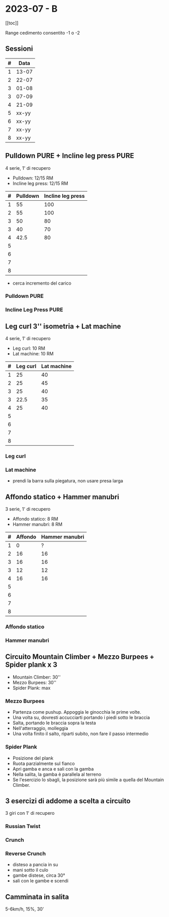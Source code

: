 # 2023-07 - B

[[toc]]

Range cedimento consentito -1 o -2

## Sessioni

| #   | Data  |
| --- | ----- |
| 1   | 13-07 |
| 2   | 22-07 |
| 3   | 01-08 |
| 3   | 07-09 |
| 4   | 21-09 |
| 5   | xx-yy |
| 6   | xx-yy |
| 7   | xx-yy |
| 8   | xx-yy |

## Pulldown PURE + Incline leg press PURE

4 serie, 1' di recupero

- Pulldown: 12/15 RM
- Incline leg press: 12/15 RM

| #   | Pulldown | Incline leg press |
| --- | -------- | ----------------- |
| 1   | 55       | 100               |
| 2   | 55       | 100               |
| 3   | 50       | 80                |
| 3   | 40       | 70                |
| 4   | 42.5     | 80                |
| 5   |          |                   |
| 6   |          |                   |
| 7   |          |                   |
| 8   |          |                   |

- cerca incremento del carico

### Pulldown PURE

### Incline Leg Press PURE

## Leg curl 3'' isometria + Lat machine

4 serie, 1' di recupero

- Leg curl: 10 RM
- Lat machine: 10 RM

| #   | Leg curl | Lat machine |
| --- | -------- | ----------- |
| 1   | 25       | 40          |
| 2   | 25       | 45          |
| 3   | 25       | 40          |
| 3   | 22.5     | 35          |
| 4   | 25       | 40          |
| 5   |          |             |
| 6   |          |             |
| 7   |          |             |
| 8   |          |             |

### Leg curl

### Lat machine

- prendi la barra sulla piegatura, non usare presa larga

## Affondo statico + Hammer manubri

3 serie, 1' di recupero

- Affondo statico: 8 RM
- Hammer manubri: 8 RM

| #   | Affondo | Hammer manubri |
| --- | ------- | -------------- |
| 1   | 0       | ?              |
| 2   | 16      | 16             |
| 3   | 16      | 16             |
| 3   | 12      | 12             |
| 4   | 16      | 16             |
| 5   |         |                |
| 6   |         |                |
| 7   |         |                |
| 8   |         |                |

### Affondo statico

### Hammer manubri

## Circuito Mountain Climber + Mezzo Burpees + Spider plank x 3

- Mountain Climber: 30''
- Mezzo Burpees: 30''
- Spider Plank: max

### Mezzo Burpees

- Partenza come pushup. Appoggia le ginocchia le prime volte.
- Una volta su, dovresti accucciarti portando i piedi sotto le braccia
- Salta, portando le braccia sopra la testa
- Nell'atterraggio, molleggia
- Una volta finito il salto, riparti subito, non fare il passo intermedio

### Spider Plank

- Posizione del plank
- Ruota parzialmente sul fianco
- Apri gamba e anca e sali con la gamba
- Nella salita, la gamba è parallela al terreno
- Se l'esercizio lo sbagli, la posizione sarà più simile a quella del Mountain Climber.

## 3 esercizi di addome a scelta a circuito

3 giri con 1' di recupero

### Russian Twist

### Crunch

### Reverse Crunch

- disteso a pancia in su
- mani sotto il culo
- gambe distese, circa 30°
- sali con le gambe e scendi

## Camminata in salita

5-6km/h, 15%, 30'
